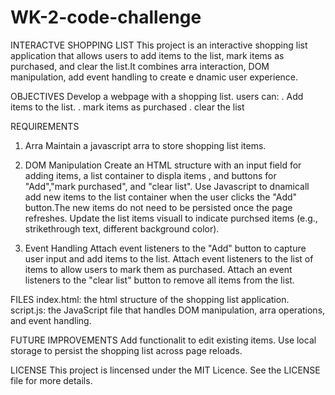 # WK-2-code-challenge
INTERACTVE SHOPPING LIST
This project is an interactive shopping list application that allows users to add items to the list, mark items as purchased, and clear the list.It combines arra interaction, DOM manipulation, add event handling to create e dnamic user experience.

OBJECTIVES
Develop a webpage with a shopping list.
users can:
. Add items to the list.
. mark items as purchased
. clear the list

REQUIREMENTS
1. Arra
Maintain a javascript arra to store shopping list items.

2. DOM Manipulation
Create an HTML structure with an input field for adding items, a list container to displa items , and buttons for "Add","mark purchased", and "clear list".
Use Javascript to dnamicall add new items to the list container when the user clicks the "Add" button.The new items do not need to be persisted once the page refreshes.
Update the list items visuall to indicate purchsed items (e.g., strikethrough text, different background color). 

3. Event Handling 
Attach event listeners to the "Add" button to capture user input and add items to the list.
Attach event listeners to the list of items to allow users to mark them as purchased.
Attach an event listeners to the "clear list" button to remove all items from the list.

FILES
index.html: the html structure of the shopping list application.
script.js: the JavaScript file that handles DOM manipulation, arra operations, and event handling.

FUTURE IMPROVEMENTS
Add functionalit to edit existing items.
Use local storage to persist the shopping list across page reloads.

LICENSE
This project is lincensed under the MIT Licence. See the LICENSE file for more details.
